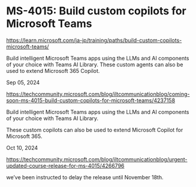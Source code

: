 # MS-4015: Build custom copilots for Microsoft Teams

https://learn.microsoft.com/ja-jp/training/paths/build-custom-copilots-microsoft-teams/

Build intelligent Microsoft Teams apps using the LLMs and AI components of your choice with Teams AI Library. These custom agents can also be used to extend Microsoft 365 Copilot.

Sep 05, 2024

https://techcommunity.microsoft.com/blog/iltcommunicationblog/coming-soon-ms-4015-build-custom-copilots-for-microsoft-teams/4237158

Build intelligent Microsoft Teams apps using the LLMs and AI components of your choice with Teams AI Library. 

These custom copilots can also be used to extend Microsoft Copilot for Microsoft 365.

Oct 10, 2024

https://techcommunity.microsoft.com/blog/iltcommunicationblog/urgent-updated-course-release-for-ms-4015/4266796

we’ve been instructed to delay the release until November 18th.
